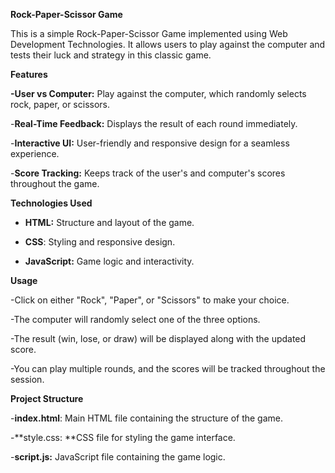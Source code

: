**Rock-Paper-Scissor Game**

This is a simple Rock-Paper-Scissor Game implemented using Web Development Technologies. It allows users to play against the computer and tests their luck and strategy in this classic game.

**Features**

**-User vs Computer:** Play against the computer, which randomly selects rock, paper, or scissors.

-**Real-Time Feedback:** Displays the result of each round immediately.

-**Interactive UI:** User-friendly and responsive design for a seamless experience.

-**Score Tracking:** Keeps track of the user's and computer's scores throughout the game.

**Technologies Used**

- **HTML:** Structure and layout of the game.

- **CSS**: Styling and responsive design.

- **JavaScript:** Game logic and interactivity.

**Usage**

-Click on either "Rock", "Paper", or "Scissors" to make your choice.

-The computer will randomly select one of the three options.

-The result (win, lose, or draw) will be displayed along with the updated score.

-You can play multiple rounds, and the scores will be tracked throughout the session.

**Project Structure**

-**index.html**: Main HTML file containing the structure of the game.

-**style.css: **CSS file for styling the game interface.

-**script.js:** JavaScript file containing the game logic.
